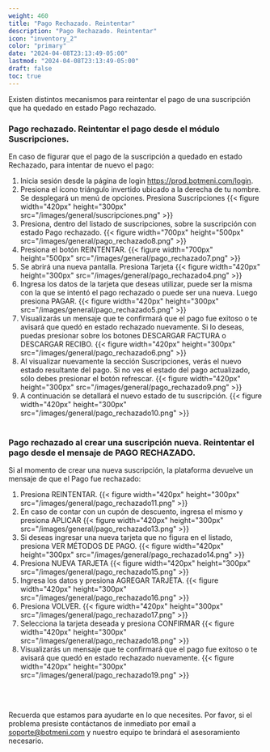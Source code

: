 ```yaml
---
weight: 460
title: "Pago Rechazado. Reintentar"
description: "Pago Rechazado. Reintentar"
icon: "inventory_2"
color: "primary"
date: "2024-04-08T23:13:49-05:00"
lastmod: "2024-04-08T23:13:49-05:00"
draft: false
toc: true
---
```

Existen distintos mecanismos para reintentar el pago de una suscripción que ha quedado en estado Pago rechazado. 

### Pago rechazado. Reintentar el pago desde el módulo Suscripciones.

En caso de figurar que el pago de la suscripción a quedado en estado Rechazado, para intentar de nuevo el pago:
1. Inicia sesión desde la página de login  <https://prod.botmeni.com/login>.
2. Presiona el ícono triángulo invertido ubicado a la derecha de tu nombre. Se desplegará un menú de opciones. Presiona Suscripciones
{{< figure width="420px" height="300px" src="/images/general/suscripciones.png" >}} 
2. Presiona, dentro del listado de suscripciones, sobre la suscripción con estado Pago rechazado. 
{{< figure width="700px" height="500px" src="/images/general/pago_rechazado8.png" >}}
3. Presiona el botón REINTENTAR. 
{{< figure width="700px" height="500px" src="/images/general/pago_rechazado7.png" >}}
4. Se abrirá una nueva pantalla. Presiona Tarjeta 
{{< figure width="420px" height="300px" src="/images/general/pago_rechazado4.png" >}}
5. Ingresa los datos de la tarjeta que deseas utilizar, puede ser la misma con la que se intentó el pago rechazado o puede ser una nueva. Luego presiona PAGAR.
{{< figure width="420px" height="300px" src="/images/general/pago_rechazado5.png" >}}
5. Visualizarás un mensaje que te confirmará que el pago fue exitoso o te avisará que quedó en estado rechazado nuevamente. Si lo deseas, puedas presionar sobre los botones DESCARGAR FACTURA o DESCARGAR RECIBO.
{{< figure width="420px" height="300px" src="/images/general/pago_rechazado6.png" >}}
6. Al visualizar nuevamente la sección Suscripciones, verás el nuevo estado resultante del pago. Si no ves el estado del pago actualizado, sólo debes presionar el botón refrescar.
{{< figure width="420px" height="300px" src="/images/general/pago_rechazado9.png" >}}
7. A continuación se detallará el nuevo estado de tu suscripción.
{{< figure width="420px" height="300px" src="/images/general/pago_rechazado10.png" >}}
<br></br>

### Pago rechazado al crear una suscripción nueva. Reintentar el pago desde el mensaje de PAGO RECHAZADO.

Si al momento de crear una nueva suscripción, la plataforma devuelve un mensaje de que el Pago fue rechazado:
1. Presiona REINTENTAR.
{{< figure width="420px" height="300px" src="/images/general/pago_rechazado11.png" >}}
2. En caso de contar con un cupón de descuento, ingresa el mismo y presiona APLICAR
{{< figure width="420px" height="300px" src="/images/general/pago_rechazado13.png" >}}
4. Si deseas ingresar una nueva tarjeta que no figura en el listado, presiona VER MÉTODOS DE PAGO. 
{{< figure width="420px" height="300px" src="/images/general/pago_rechazado14.png" >}}
5. Presiona NUEVA TARJETA
{{< figure width="420px" height="300px" src="/images/general/pago_rechazado15.png" >}}
6. Ingresa los datos y presiona AGREGAR TARJETA.
{{< figure width="420px" height="300px" src="/images/general/pago_rechazado16.png" >}}
7. Presiona VOLVER.
{{< figure width="420px" height="300px" src="/images/general/pago_rechazado17.png" >}}
8. Selecciona la tarjeta deseada y presiona CONFIRMAR
{{< figure width="420px" height="300px" src="/images/general/pago_rechazado18.png" >}}
9. Visualizarás un mensaje que te confirmará que el pago fue exitoso o te avisará que quedó en estado rechazado nuevamente. 
{{< figure width="420px" height="300px" src="/images/general/pago_rechazado19.png" >}}

<br></br>

Recuerda que estamos para ayudarte en lo que necesites. Por favor, si el problema presiste contáctanos de inmediato por email a soporte@botmeni.com y nuestro equipo te brindará el asesoramiento necesario. 

